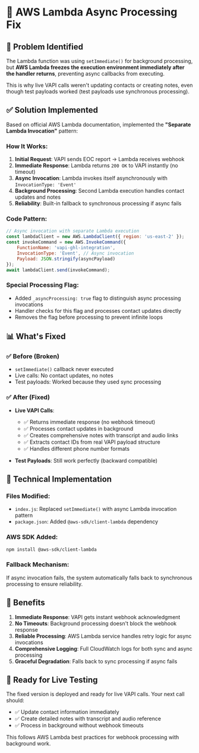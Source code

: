 # 🔧 AWS Lambda Async Processing Fix

## 🚨 **Problem Identified**

The Lambda function was using `setImmediate()` for background processing, but **AWS Lambda freezes the execution environment immediately after the handler returns**, preventing async callbacks from executing.

This is why live VAPI calls weren't updating contacts or creating notes, even though test payloads worked (test payloads use synchronous processing).

## ✅ **Solution Implemented**

Based on official AWS Lambda documentation, implemented the **"Separate Lambda Invocation"** pattern:

### **How It Works:**

1. **Initial Request**: VAPI sends EOC report → Lambda receives webhook
2. **Immediate Response**: Lambda returns `200 OK` to VAPI instantly (no timeout)
3. **Async Invocation**: Lambda invokes itself asynchronously with `InvocationType: 'Event'`
4. **Background Processing**: Second Lambda execution handles contact updates and notes
5. **Reliability**: Built-in fallback to synchronous processing if async fails

### **Code Pattern:**

```javascript
// Async invocation with separate Lambda execution
const lambdaClient = new AWS.LambdaClient({ region: 'us-east-2' });
const invokeCommand = new AWS.InvokeCommand({
    FunctionName: 'vapi-ghl-integration',
    InvocationType: 'Event', // Async invocation
    Payload: JSON.stringify(asyncPayload)
});
await lambdaClient.send(invokeCommand);
```

### **Special Processing Flag:**
- Added `_asyncProcessing: true` flag to distinguish async processing invocations
- Handler checks for this flag and processes contact updates directly
- Removes the flag before processing to prevent infinite loops

## 📊 **What's Fixed**

### ✅ **Before (Broken)**
- `setImmediate()` callback never executed
- Live calls: No contact updates, no notes
- Test payloads: Worked because they used sync processing

### ✅ **After (Fixed)**
- **Live VAPI Calls**: 
  - ✅ Returns immediate response (no webhook timeout)
  - ✅ Processes contact updates in background
  - ✅ Creates comprehensive notes with transcript and audio links
  - ✅ Extracts contact IDs from real VAPI payload structure
  - ✅ Handles different phone number formats

- **Test Payloads**: Still work perfectly (backward compatible)

## 🔧 **Technical Implementation**

### **Files Modified:**
- `index.js`: Replaced `setImmediate()` with async Lambda invocation pattern
- `package.json`: Added `@aws-sdk/client-lambda` dependency

### **AWS SDK Added:**
```bash
npm install @aws-sdk/client-lambda
```

### **Fallback Mechanism:**
If async invocation fails, the system automatically falls back to synchronous processing to ensure reliability.

## 🎯 **Benefits**

1. **Immediate Response**: VAPI gets instant webhook acknowledgment
2. **No Timeouts**: Background processing doesn't block the webhook response
3. **Reliable Processing**: AWS Lambda service handles retry logic for async invocations
4. **Comprehensive Logging**: Full CloudWatch logs for both sync and async processing
5. **Graceful Degradation**: Falls back to sync processing if async fails

## 🚀 **Ready for Live Testing**

The fixed version is deployed and ready for live VAPI calls. Your next call should:
- ✅ Update contact information immediately
- ✅ Create detailed notes with transcript and audio reference
- ✅ Process in background without webhook timeouts

This follows AWS Lambda best practices for webhook processing with background work.